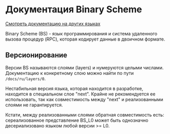 # Документация Binary Scheme

[Смотреть документацию на других языках](./../README.md)

Binary Scheme (BS) - язык программирования и система удаленного вызова процедур (RPC), которая кодирует данные в двоичном формате.

## Версионирование
Версии BS называются слоями (layers) и нумеруются целыми числами. Документацию к конкретному слою можно найти по пути `/docs/ru/layers/0`.

Нестабильная версия языка, которая находится в разработке, находится в специальном слое "next". Крайне не рекомендуется ее использовать, так как совместимость между "next" и реализованными слоями не гарантируется.

Кстати, между реализованными слоями обратная совместимость есть: сереализованное представление BS_L0 может быть однозначно десериализовано языком любой версии >= L0.